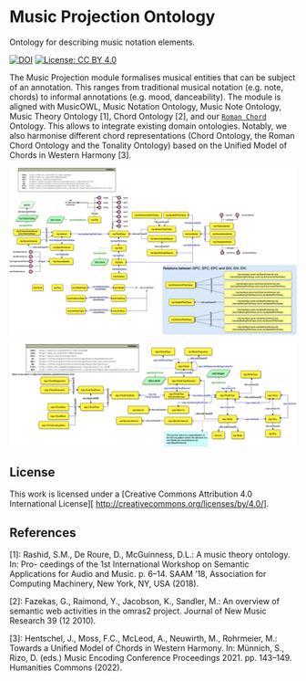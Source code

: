 # Music Projection Ontology
Ontology for describing music notation elements.

[![DOI](https://zenodo.org/badge/372536364.svg)](https://zenodo.org/badge/latestdoi/372536364)
[![License: CC BY 4.0](https://img.shields.io/badge/License-CC_BY_4.0-lightgrey.svg)](https://creativecommons.org/licenses/by/4.0/)

The Music Projection module formalises musical entities that can be subject of an annotation. This ranges from traditional musical notation (e.g. note, chords) to informal annotations (e.g. mood, danceability). The module is aligned with MusicOWL, Music Notation Ontology, Music Note Ontology, Music Theory Ontology [1], Chord Ontology [2], and our [`Roman Chord`](https://github.com/polifonia-project/roman-chord-ontology) Ontology. This allows to integrate existing domain ontologies. Notably, we also harmonise different chord representations (Chord Ontology, the Roman Chord Ontology and the Tonality Ontology) based on the Unified Model of Chords in Western Harmony [3].

![overview](diagrams/projection_core.png)

![chord](diagrams/projection_chord.png)

## License

This work is licensed under a [Creative Commons Attribution 4.0 International License][ http://creativecommons.org/licenses/by/4.0/].

## References

[1]: Rashid, S.M., De Roure, D., McGuinness, D.L.: A music theory ontology. In: Pro- ceedings of the 1st International Workshop on Semantic Applications for Audio and Music. p. 6–14. SAAM ’18, Association for Computing Machinery, New York, NY, USA (2018).

[2]: Fazekas, G., Raimond, Y., Jacobson, K., Sandler, M.: An overview of semantic web activities in the omras2 project. Journal of New Music Research 39 (12 2010).

[3]: Hentschel, J., Moss, F.C., McLeod, A., Neuwirth, M., Rohrmeier, M.: Towards a Unified Model of Chords in Western Harmony. In: Münnich, S., Rizo, D. (eds.) Music Encoding Conference Proceedings 2021. pp. 143–149. Humanities Commons (2022).